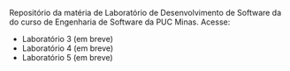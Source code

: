Repositório da matéria de Laboratório de Desenvolvimento de Software da do curso de Engenharia de Software da PUC Minas. Acesse:

- Laboratório 3 (em breve)
- Laboratório 4 (em breve)
- Laboratório 5 (em breve)

